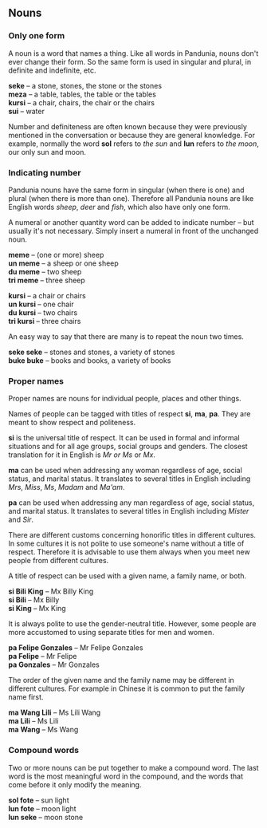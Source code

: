 ## Nouns

### Only one form

A noun is a word that names a thing.
Like all words in Pandunia, nouns don't ever change their form.
So the same form is used in singular and plural, in definite and indefinite, etc.

**seke**
– a stone, stones, the stone or the stones  
**meza**
– a table, tables, the table or the tables  
**kursi**
– a chair, chairs, the chair or the chairs  
**sui**
– water

Number and definiteness are often known because they were previously mentioned in the conversation or because they are general knowledge.
For example, normally the word **sol** refers to _the sun_ and **lun** refers to _the moon_, our only sun and moon.


### Indicating number

Pandunia nouns have the same form
in singular (when there is one)
and plural (when there is more than one).
Therefore all Pandunia nouns are like English words
_sheep_, _deer_ and _fish_,
which also have only one form.

A numeral or another quantity word can be added to indicate number
– but usually it's not necessary.
Simply insert a numeral in front of the unchanged noun.

**meme**
– (one or more) sheep  
**un meme**
– a sheep or one sheep  
**du meme**
– two sheep  
**tri meme**
– three sheep

**kursi**
– a chair or chairs  
**un kursi**
– one chair  
**du kursi**
– two chairs  
**tri kursi**
– three chairs

An easy way to say that there are many is to repeat the noun two times.

**seke seke**
– stones and stones, a variety of stones  
**buke buke**
– books and books, a variety of books


### Proper names

Proper names are nouns for individual people, places and other things.

Names of people can be tagged with titles of respect
**si**, **ma**, **pa**.
They are meant to show respect and politeness.

**si**
is the universal title of respect.
It can be used in formal and informal situations and for all age groups, social groups and genders.
The closest translation for it in English is _Mr or Ms_ or _Mx_.

**ma**
can be used when addressing any woman
regardless of age, social status, and marital status.
It translates to several titles in English including _Mrs_, _Miss_, _Ms_, _Madam_ and _Ma'am_.

**pa**
can be used when addressing any man
regardless of age, social status, and marital status.
It translates to several titles in English including _Mister_ and _Sir_.

There are different customs concerning honorific titles in different cultures.
In some cultures it is not polite to use someone's name without a title of respect.
Therefore it is advisable to use them always when you meet new people from different cultures.

A title of respect can be used with a given name, a family name, or both.

**si Bili King**
– Mx Billy King  
**si Bili**
– Mx Billy  
**si King**
– Mx King

It is always polite to use the gender-neutral title.
However, some people are more accustomed to using separate titles for men and women.

**pa Felipe Gonzales**
– Mr Felipe Gonzales  
**pa Felipe**
– Mr Felipe  
**pa Gonzales**
– Mr Gonzales

The order of the given name and the family name may be different in different cultures.
For example in Chinese it is common to put the family name first.

**ma Wang Lili**
– Ms Lili Wang  
**ma Lili**
– Ms Lili  
**ma Wang**
– Ms Wang


### Compound words

Two or more nouns can be put together to make a compound word.
The last word is the most meaningful word in the compound,
and the words that come before it only modify the meaning.

**sol fote**
– sun light  
**lun fote**
– moon light  
**lun seke**
– moon stone

